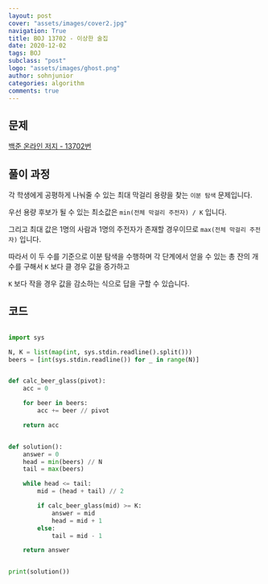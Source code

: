 ```yaml
---
layout: post
cover: "assets/images/cover2.jpg"
navigation: True
title: BOJ 13702 - 이상한 술집
date: 2020-12-02
tags: BOJ
subclass: "post"
logo: "assets/images/ghost.png"
author: sohnjunior
categories: algorithm
comments: true
---
```


## 문제

[백준 온라인 저지 - 13702번](https://www.acmicpc.net/problem/13702)

## 풀이 과정

각 학생에게 공평하게 나눠줄 수 있는 최대 막걸리 용량을 찾는 `이분 탐색` 문제입니다.

우선 용량 후보가 될 수 있는 최소값은 `min(전체 막걸리 주전자) / K` 입니다.

그리고 최대 값은 1명의 사람과 1명의 주전자가 존재할 경우이므로 `max(전체 막걸리 주전자)` 입니다.

따라서 이 두 수를 기준으로 이분 탐색을 수행하며 각 단계에서 얻을 수 있는 총 잔의 개수를 구해서 `K` 보다 클 경우 값을 증가하고

`K` 보다 작을 경우 값을 감소하는 식으로 답을 구할 수 있습니다.

## 코드

```python

import sys

N, K = list(map(int, sys.stdin.readline().split()))
beers = [int(sys.stdin.readline()) for _ in range(N)]


def calc_beer_glass(pivot):
    acc = 0

    for beer in beers:
        acc += beer // pivot

    return acc


def solution():
    answer = 0
    head = min(beers) // N
    tail = max(beers)

    while head <= tail:
        mid = (head + tail) // 2

        if calc_beer_glass(mid) >= K:
            answer = mid
            head = mid + 1
        else:
            tail = mid - 1

    return answer


print(solution())

```
